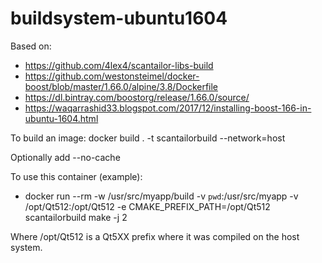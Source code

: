 # buildsystem-ubuntu1604

Based on:
* https://github.com/4lex4/scantailor-libs-build
* https://github.com/westonsteimel/docker-boost/blob/master/1.66.0/alpine/3.8/Dockerfile
* https://dl.bintray.com/boostorg/release/1.66.0/source/
* https://waqarrashid33.blogspot.com/2017/12/installing-boost-166-in-ubuntu-1604.html

To build an image:
 docker build . -t scantailorbuild --network=host

Optionally add --no-cache

To use this container (example):
* docker run --rm -w /usr/src/myapp/build -v `pwd`:/usr/src/myapp -v /opt/Qt512:/opt/Qt512 -e CMAKE_PREFIX_PATH=/opt/Qt512 scantailorbuild make -j 2

Where /opt/Qt512 is a Qt5XX prefix where it was compiled on the host system.
